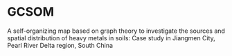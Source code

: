 # GCSOM
A self-organizing map based on graph theory to investigate the sources and spatial distribution of heavy metals in soils: Case study in Jiangmen City, Pearl River Delta region, South China
